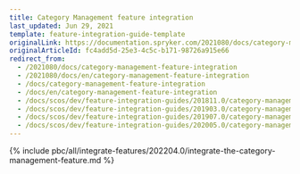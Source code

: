 ```yaml
---
title: Category Management feature integration
last_updated: Jun 29, 2021
template: feature-integration-guide-template
originalLink: https://documentation.spryker.com/2021080/docs/category-management-feature-integration
originalArticleId: fc4add5d-25e3-4c5c-b171-98726a915e66
redirect_from:
  - /2021080/docs/category-management-feature-integration
  - /2021080/docs/en/category-management-feature-integration
  - /docs/category-management-feature-integration
  - /docs/en/category-management-feature-integration
  - /docs/scos/dev/feature-integration-guides/201811.0/category-management-feature-integration.html
  - /docs/scos/dev/feature-integration-guides/201903.0/category-management-feature-integration.html
  - /docs/scos/dev/feature-integration-guides/201907.0/category-management-feature-integration.html
  - /docs/scos/dev/feature-integration-guides/202005.0/category-management-feature-integration.html
---
```


{% include pbc/all/integrate-features/202204.0/integrate-the-category-management-feature.md %} <!-- To edit, see /_includes/pbc/all/integrate-features/202204.0/integrate-the-category-management-feature.md -->

